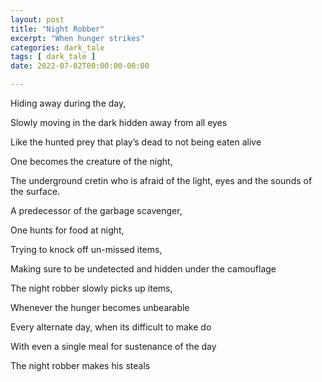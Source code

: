 ```yaml
---
layout: post
title: "Night Robber"
excerpt: "When hunger strikes"
categories: dark_tale
tags: [ dark_tale ]
date: 2022-07-02T00:00:00-00:00

---
```


Hiding away during the day, 

Slowly moving in the dark hidden away from all eyes

Like the hunted prey that play’s dead to not being eaten alive


One becomes the creature of the night,

The underground cretin who is afraid of the light, eyes and the sounds of the surface.


A predecessor of the garbage scavenger,

One hunts for food at night,

Trying to knock off un-missed items,

Making sure to be undetected and hidden under the camouflage


The night robber slowly picks up items,

Whenever the hunger becomes unbearable 

Every alternate day, when its difficult to make do

With even a single meal for sustenance of the day

The night robber makes his steals